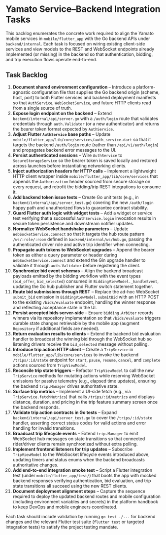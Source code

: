 # Yamato Service–Backend Integration Tasks

This backlog enumerates the concrete work required to align the Yamato mobile services in `mobile/flutter_app` with the Go backend APIs under `backend/internal`. Each task is focused on wiring existing client-side services and view models to the REST and WebSocket endpoints already implemented (or missing) in the backend so that authentication, bidding, and trip execution flows operate end-to-end.

## Task Backlog

1. **Document shared environment configuration** – Introduce a platform-agnostic configuration file that supplies the Go backend origin (scheme, host, port) to both Flutter services and backend deployment manifests so that `AuthService`, `WebSocketService`, and future HTTP clients read from a single source of truth.
2. **Expose login endpoint on the backend** – Extend `backend/internal/api/server.go` with a `/auth/login` route that validates credentials through `auth.Validator` (or a new authenticator) and returns the bearer token format expected by `AuthService`.
3. **Adjust Flutter `AuthService` base paths** – Update `mobile/flutter_app/lib/core/services/auth_service.dart` so that it targets the backend `/auth/login` route (rather than `/api/v1/auth/login`) and propagates backend error messages to the UI.
4. **Persist authenticated sessions** – Wire `AuthService` to `SecureStorageService` so the bearer token is saved locally and restored across launches before instantiating networking clients.
5. **Inject authorization headers for HTTP calls** – Implement a lightweight HTTP client wrapper inside `mobile/flutter_app/lib/core/services` that appends the `Authorization` header sourced from secure storage on every request, and retrofit the bidding/trip REST integrations to consume it.
6. **Add backend token issue tests** – Create Go unit tests (e.g., in `backend/internal/api/server_test.go`) covering the new `/auth/login` happy path and unauthorized flows to guarantee contract stability.
7. **Guard Flutter auth logic with widget tests** – Add a widget or service test verifying that a successful `AuthService.login` invocation results in secure token persistence and downstream notifier updates.
8. **Normalize WebSocket handshake parameters** – Update `WebSocketService.connect` so that it targets the hub route pattern `/ws/:role/:room` defined in `backend/internal/ws/hub.go`, passing the authenticated driver role and active trip identifier when connecting.
9. **Propagate auth tokens to WebSocket upgrades** – Append the bearer token as either a query parameter or header during `WebSocketService.connect` and extend the Gin upgrade handler to validate it through `auth.Validator` before registering the client.
10. **Synchronize bid event schemas** – Align the backend broadcast payloads emitted by the bidding workflow with the event types (`bid_offer`, `bid_selected`) consumed in `BiddingViewModel._handleEvent`, updating the Go hub publisher and Flutter switch statement together.
11. **Route bid submissions through REST** – Replace the ad-hoc WebSocket `submit_bid` emission in `BiddingViewModel.submitBid` with an HTTP POST to the existing `/bids/evaluate` endpoint, handling the winner response and reflecting acceptance state in the UI.
12. **Persist accepted bids server-side** – Ensure `bidding.Arbiter` records winners via its repository implementation so that `/bids/evaluate` triggers durable state changes retrievable by the mobile app (augment `Repository` if additional fields are needed).
13. **Return evaluation results to clients** – Extend the backend bid evaluation handler to broadcast the winning bid through the WebSocket hub so listening drivers receive the `bid_selected` message without polling.
14. **Introduce trip action HTTP client** – Create a `TripService` in `mobile/flutter_app/lib/core/services` to invoke the backend `/trips/:id/state` endpoint for `start`, `pause`, `resume`, `cancel`, and `complete` actions sourced from `TripViewModel`.
15. **Reconcile trip state triggers** – Refactor `TripViewModel` to call the new `TripService` methods for mutating actions while reserving WebSocket emissions for passive telemetry (e.g., elapsed time updates), ensuring the backend `trip.Manager` drives authoritative state.
16. **Surface trip metrics** – Implement a UI-side fetch (e.g., via `TripService.fetchMetrics`) that calls `/trips/:id/metrics` and displays distance, duration, and pricing in the trip feature summary screen once the backend responds.
17. **Validate trip action contracts in Go tests** – Expand `backend/internal/api/server_test.go` to cover the `/trips/:id/state` handler, asserting correct status codes for valid actions and error handling for invalid transitions.
18. **Broadcast trip lifecycle events** – Extend `trip.Manager` to emit WebSocket hub messages on state transitions so that connected rider/driver clients remain synchronized without extra polling.
19. **Implement frontend listeners for trip updates** – Subscribe `TripViewModel` to the WebSocket lifecycle events introduced above, updating timers and status enums when the backend broadcasts authoritative changes.
20. **Add end-to-end integration smoke test** – Script a Flutter integration test (under `mobile/flutter_app/test/`) that boots the app with mocked backend responses verifying authentication, bid evaluation, and trip state transitions all succeed using the new REST clients.
21. **Document deployment alignment steps** – Capture the sequence required to deploy the updated backend routes and mobile configuration (including environment variables and secrets) in the platform handbook to keep DevOps and mobile engineers coordinated.

Each task should include validation by running `go test ./...` for backend changes and the relevant Flutter test suite (`flutter test` or targeted integration tests) to satisfy the project testing mandate.
